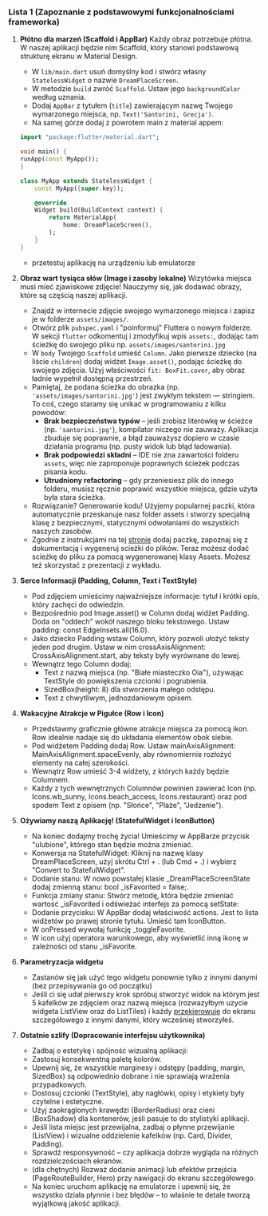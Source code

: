 ### Lista 1 (Zapoznanie z podstawowymi funkcjonalnościami frameworka)

1. **Płótno dla marzeń (Scaffold i AppBar)**
Każdy obraz potrzebuje płótna. W naszej aplikacji będzie nim Scaffold, który stanowi podstawową strukturę ekranu w Material Design.
    - W `lib/main.dart` usuń domyślny kod i stwórz własny `StatelessWidget` o nazwie `DreamPlaceScreen`.
    - W metodzie `build` zwróć `Scaffold`. Ustaw jego `backgroundColor` według uznania.
    - Dodaj `AppBar` z tytułem (`title`) zawierającym nazwę Twojego wymarzonego miejsca, np. `Text('Santorini, Grecja')`.
    - Na samej górze dodaj z powrotem main z material appem:

    ```dart
    import "package:flutter/material.dart";

    void main() {
    runApp(const MyApp());
    }

    class MyApp extends StatelessWidget {
        const MyApp({super.key});

        @override
        Widget build(BuildContext context) {
            return MaterialApp(
                home: DreamPlaceScreen(),
            );
        }
    }
    ```

    - przetestuj aplikację na urządzeniu lub emulatorze

2. **Obraz wart tysiąca słów (Image i zasoby lokalne)**
    Wizytówka miejsca musi mieć zjawiskowe zdjęcie! Nauczymy się, jak dodawać obrazy, które są częścią naszej aplikacji.
    - Znajdź w internecie zdjęcie swojego wymarzonego miejsca i zapisz je w folderze `assets/images/`.
    - Otwórz plik `pubspec.yaml` i "poinformuj" Fluttera o nowym folderze. W sekcji `flutter` odkomentuj i zmodyfikuj wpis `assets:`, dodając tam ścieżkę do swojego pliku np. `assets/images/santorini.jpg`
    - W `body` Twojego `Scaffold` umieść `Column`. Jako pierwsze dziecko (na liście `children`) dodaj widżet `Image.asset()`, podając ścieżkę do swojego zdjęcia. Użyj właściwości `fit: BoxFit.cover`, aby obraz ładnie wypełnił dostępną przestrzeń.
    - Pamiętaj, że podana ścieżka do obrazka (np. `'assets/images/santorini.jpg'`) jest zwykłym tekstem — stringiem. To coś, czego staramy się unikać w programowaniu z kilku powodów:
        - **Brak bezpieczeństwa typów** – jeśli zrobisz literówkę w ścieżce (np. `'santorini.jpg'`), kompilator niczego nie zauważy. Aplikacja zbuduje się poprawnie, a błąd zauważysz dopiero w czasie działania programu (np. pusty widok lub błąd ładowania).
        - **Brak podpowiedzi składni** – IDE nie zna zawartości folderu `assets`, więc nie zaproponuje poprawnych ścieżek podczas pisania kodu.
        - **Utrudniony refactoring** – gdy przeniesiesz plik do innego folderu, musisz ręcznie poprawić wszystkie miejsca, gdzie użyta była stara ścieżka.
    - Rozwiązanie? Generowanie kodu! Użyjemy popularnej paczki, która automatycznie przeskanuje nasz folder assets i stworzy specjalną klasę z bezpiecznymi, statycznymi odwołaniami do wszystkich naszych zasobów.
    - Zgodnie z instrukcjami na tej [stronie](https://pub.dev/packages/flutter_gen_runner) dodaj paczkę, zapoznaj się z dokumentacją i wygeneruj scieżki do plików. Teraz możesz dodać scieżkę do pliku za pomocą wygenerowanej klasy Assets. Możesz też skorzystać z prezentacji z wykładu.

3. **Serce Informacji (Padding, Column, Text i TextStyle)**
    - Pod zdjęciem umieścimy najważniejsze informacje: tytuł i krótki opis, który zachęci do odwiedzin.
    - Bezpośrednio pod Image.asset() w Column dodaj widżet Padding. Doda on "oddech" wokół naszego bloku tekstowego. Ustaw padding: const EdgeInsets.all(16.0).
    - Jako dziecko Padding wstaw Column, który pozwoli ułożyć teksty jeden pod drugim. Ustaw w nim crossAxisAlignment: CrossAxisAlignment.start, aby teksty były wyrównane do lewej.
    - Wewnątrz tego Column dodaj:
        - Text z nazwą miejsca (np. "Białe miasteczko Oia"), używając TextStyle do powiększenia czcionki i pogrubienia.
        - SizedBox(height: 8) dla stworzenia małego odstępu.
        - Text z chwytliwym, jednozdaniowym opisem.

4. **Wakacyjne Atrakcje w Pigułce (Row i Icon)**
    - Przedstawmy graficznie główne atrakcje miejsca za pomocą ikon. Row idealnie nadaje się do układania elementów obok siebie.
    - Pod widżetem Padding dodaj Row. Ustaw mainAxisAlignment: MainAxisAlignment.spaceEvenly, aby równomiernie rozłożyć elementy na całej szerokości.
    - Wewnątrz Row umieść 3-4 widżety, z których każdy będzie Columnem.
    - Każdy z tych wewnętrznych Columnów powinien zawierać Icon (np. Icons.wb_sunny, Icons.beach_access, Icons.restaurant) oraz pod spodem Text z opisem (np. "Słońce", "Plaże", "Jedzenie").

5. **Ożywiamy naszą Aplikację! (StatefulWidget i IconButton)**
    - Na koniec dodajmy trochę życia! Umieścimy w AppBarze przycisk "ulubione", którego stan będzie można zmieniać.
    - Konwersja na StatefulWidget: Kliknij na nazwę klasy DreamPlaceScreen, użyj skrótu Ctrl + . (lub Cmd + .) i wybierz "Convert to StatefulWidget".
    - Dodanie stanu: W nowo powstałej klasie _DreamPlaceScreenState dodaj zmienną stanu: bool _isFavorited = false;.
    - Funkcja zmiany stanu: Stwórz metodę, która będzie zmieniać wartość _isFavorited i odświeżać interfejs za pomocą setState:
    - Dodanie przycisku: W AppBar dodaj właściwość actions. Jest to lista widżetów po prawej stronie tytułu. Umieść tam IconButton.
    - W onPressed wywołaj funkcję _toggleFavorite.
    - W icon użyj operatora warunkowego, aby wyświetlić inną ikonę w zależności od stanu _isFavorite.

6. **Parametryzacja widgetu**
    - Zastanów się jak użyć tego widgetu ponownie tylko z innymi danymi (bez przepisywania go od początku)
    - Jeśli ci się udał pierwszy krok spróbuj stworzyć widok na którym jest 5 kafelków ze zdjęciem oraz nazwą miejsca (rozwazyłbym uzycie widgeta ListView oraz do ListTiles) i każdy [przekierowuje](https://docs.flutter.dev/ui/navigation) do ekranu szczegółowego z innymi danymi, który wcześniej stworzyłeś.

7. **Ostatnie szlify (Dopracowanie interfejsu użytkownika)**
    - Zadbaj o estetykę i spójność wizualną aplikacji:
    - Zastosuj konsekwentną paletę kolorów.
    - Upewnij się, że wszystkie marginesy i odstępy (padding, margin, SizedBox) są odpowiednio dobrane i nie sprawiają wrażenia przypadkowych.
    - Dostosuj czcionki (TextStyle), aby nagłówki, opisy i etykiety były czytelne i estetyczne.
    - Użyj zaokrąglonych krawędzi (BorderRadius) oraz cieni (BoxShadow) dla kontenerów, jeśli pasuje to do stylistyki aplikacji.
    - Jeśli lista miejsc jest przewijalna, zadbaj o płynne przewijanie (ListView) i wizualne oddzielenie kafelków (np. Card, Divider, Padding).
    - Sprawdź responsywność – czy aplikacja dobrze wygląda na różnych rozdzielczościach ekranów.
    - (dla chętnych) Rozważ dodanie animacji lub efektów przejścia (PageRouteBuilder, Hero) przy nawigacji do ekranu szczegółowego.
    - Na koniec uruchom aplikację na emulatorze i upewnij się, że wszystko działa płynnie i bez błędów – to właśnie te detale tworzą wyjątkową jakość aplikacji.